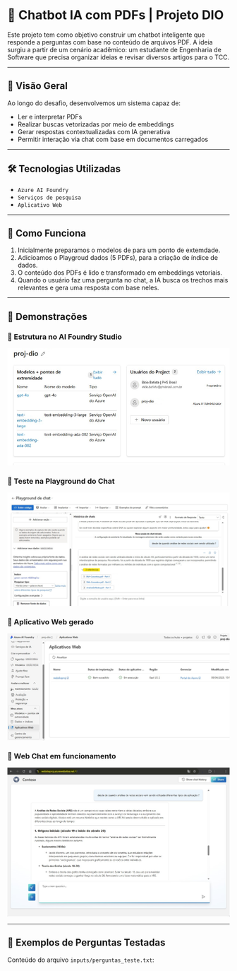 # 🤖 Chatbot IA com PDFs | Projeto DIO

Este projeto tem como objetivo construir um chatbot inteligente que responde a perguntas com base no conteúdo de arquivos PDF. A ideia surgiu a partir de um cenário acadêmico: um estudante de Engenharia de Software que precisa organizar ideias e revisar diversos artigos para o TCC.

---

## 🚀 Visão Geral

Ao longo do desafio, desenvolvemos um sistema capaz de:
- Ler e interpretar PDFs
- Realizar buscas vetorizadas por meio de embeddings
- Gerar respostas contextualizadas com IA generativa
- Permitir interação via chat com base em documentos carregados

---

## 🛠️ Tecnologias Utilizadas

- `Azure AI Foundry`
- `Serviços de pesquisa`
- `Aplicativo Web`

---

## 🧠 Como Funciona

1. Inicialmente preparamos o modelos de para um ponto de extemdade.
2. Adicioamos o Playgroud dados (5 PDFs), para a criação de índice de dados.
3. O conteúdo dos PDFs é lido e transformado em embeddings vetoriais.
4. Quando o usuário faz uma pergunta no chat, a IA busca os trechos mais relevantes e gera uma resposta com base neles.

---

## 📸 Demonstrações

### 🔹 Estrutura no AI Foundry Studio
![AI Foundry](https://raw.githubusercontent.com/Vit0r2108/chatbot-pdf-ia/refs/heads/main/inputs/1.png)

### 🔹 Teste na Playground do Chat
![Playground](https://raw.githubusercontent.com/Vit0r2108/chatbot-pdf-ia/refs/heads/main/inputs/2.png)

### 🔹 Aplicativo Web gerado
![Aplicativo Web](https://raw.githubusercontent.com/Vit0r2108/chatbot-pdf-ia/refs/heads/main/inputs/3.png)

### 🔹 Web Chat em funcionamento
![Web Chat](https://raw.githubusercontent.com/Vit0r2108/chatbot-pdf-ia/refs/heads/main/inputs/4.png)

---

## 🧪 Exemplos de Perguntas Testadas

Conteúdo do arquivo `inputs/perguntas_teste.txt`:
